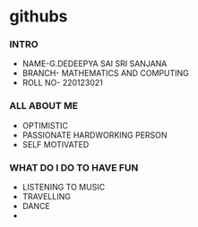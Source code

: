 # githubs
### INTRO
* NAME-G.DEDEEPYA SAI SRI SANJANA
* BRANCH- MATHEMATICS AND COMPUTING
* ROLL NO- 220123021
### ALL ABOUT ME
* OPTIMISTIC
* PASSIONATE HARDWORKING PERSON
* SELF MOTIVATED
### WHAT DO I DO TO HAVE FUN
* LISTENING TO MUSIC
* TRAVELLING
* DANCE
* 
